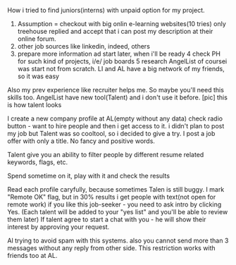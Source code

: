 
How i tried to find juniors(interns) with unpaid option for my project.

1) Assumption = checkout with big onlin e-learning websites(10 tries)
only treehouse replied and accept that i can post my description at their online forum.
2) other job sources like linkedin, indeed, others
3) prepare more information ad start later, when i'll be ready
4 check PH for such kind of projects, i/e/ job boards
5 research AngelList
of coursei was start not from scratch. LI and AL have a big network of my friends, so it was easy

Also my prev experience like recruiter helps me. So maybe you'll need this skills too.
AngelList have new tool(Talent) and i don't use it before. [pic] this is how talent looks


I create a new company profile at AL(empty without any data)
check radio button - want to hire people and then i get access to it.
i didn't plan to post my job but Talent was so cooltool, so i decided to give a try.
I post a job offer with only a title.
No fancy and positive words.

Talent give you an ability to filter people by different resume related keywords, flags, etc.

Spend sometime on it, play with it and check the results

Read each profile caryfully, because sometimes Talen is still buggy. I mark "Remote OK" flag, but in 30% results i get people with text(not open for remote work)
if you like this job-seeker - you need to ask intro by clicking Yes. (Each talent will be added to your "yes list" and you'll be able to review them later)
If talent agree to start a chat with you - he will show their interest by approving your request.

Al trying to avoid spam with this systems. also you cannot send more than 3 messages without any reply from other side. This restriction works with friends too at AL.
